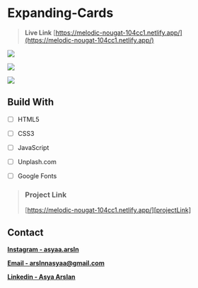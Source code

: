 ﻿# Expanding-Cards


> **Live Link** [https://melodic-nougat-104cc1.netlify.app/](https://melodic-nougat-104cc1.netlify.app/)

![][img1]

![][img2]

![][img3]


## Build With

- [ ] HTML5
    
- [ ] CSS3
      
- [ ] JavaScript
      
- [ ] Unplash.com
      
- [ ] Google Fonts



> ### Project Link
>
> [https://melodic-nougat-104cc1.netlify.app/][projectLink]


## Contact

[**Instagram - asyaa.arsln**][instagram]

[**Email - arslnnasyaa@gmail.com**][mail]

[**Linkedin - Asya Arslan**][linkedin]





[img1]: ./img/1.png
[img2]: ./img/2.png
[img3]: ./img/3.png


[mail]: arslnnasyaa@gmail.com
[instagram]: https://www.instagram.com/asyaa.arsln/#
[linkedin]: www.linkedin.com/in/asya-arslan
[projectLink]: https://melodic-nougat-104cc1.netlify.app/
